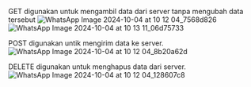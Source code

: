 GET digunakan untuk mengambil data dari server tanpa mengubah data tersebut
![WhatsApp Image 2024-10-04 at 10 12 04_7568d826](https://github.com/user-attachments/assets/e00e7c7c-fe17-4bbb-bfb7-a1f011bda1fc)
![WhatsApp Image 2024-10-04 at 10 13 11_06d75733](https://github.com/user-attachments/assets/af01a80e-6eda-4b3b-9e53-aa94be27d2ea)

POST digunakan untik mengirim data ke server.
![WhatsApp Image 2024-10-04 at 10 12 04_8b20a62d](https://github.com/user-attachments/assets/12da0da5-5c6c-4c94-8f0d-d0191f946f9d)

DELETE digunakan untuk menghapus data dari server.
![WhatsApp Image 2024-10-04 at 10 12 04_128607c8](https://github.com/user-attachments/assets/e1ab1354-de8c-4473-9b3c-d5034c114e7d)

